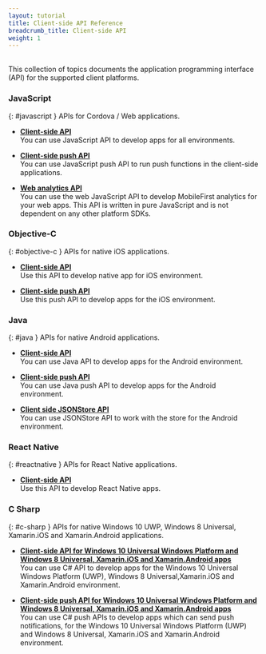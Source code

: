 ```yaml
---
layout: tutorial
title: Client-side API Reference
breadcrumb_title: Client-side API
weight: 1
---
```

<!-- NLS_CHARSET=UTF-8 -->
<br/>
This collection of topics documents the application programming interface (API) for the supported client platforms.

### JavaScript
{: #javascript }
APIs for Cordova / Web applications.

* **[Client-side API](javascript/client)**  
    You can use JavaScript API to develop apps for all environments.

* **[Client-side push API](javascript/push)**  
    You can use JavaScript push API to run push functions in the client-side applications.

* **[Web analytics API](javascript/analytics)**  
    You can use the web JavaScript API to develop MobileFirst analytics for your web apps. This API is written in pure JavaScript and is not dependent on any other platform SDKs.

### Objective-C
{: #objective-c }
APIs for native iOS applications.

* **[Client-side API](objc/client)**   
    Use this API to develop native app for iOS environment.

* **[Client-side push API](objc/push)**  
    Use this push API to develop apps for the iOS environment.

### Java
{: #java }
APIs for native Android applications.

* **[Client-side API](java/client)**  
    You can use Java API to develop apps for the Android environment.

* **[Client-side push API](java/push)**  
    You can use Java push API to develop apps for the Android environment.

* **[Client side JSONStore API](java/store)**  
    You can use JSONStore API to work with the store for the Android environment.

### React Native
{: #reactnative }
APIs for React Native applications.

* **[Client-side API](reactnative/client)**   
    Use this API to develop React Native apps.

### C Sharp
{: #c-sharp }
APIs for native Windows 10 UWP, Windows 8 Universal, Xamarin.iOS and Xamarin.Android applications.
* **[Client-side API for Windows 10 Universal Windows Platform and Windows 8 Universal, Xamarin.iOS and Xamarin.Android apps](http://public.dhe.ibm.com/software/products/en/MobileFirstPlatform/docs/v800/mfpf_csharp_win8_native_client_api.pdf)**  
    You can use C# API to develop apps for the Windows 10 Universal Windows Platform (UWP), Windows 8 Universal,Xamarin.iOS and Xamarin.Android
    environment.

* **[Client-side push API for Windows 10 Universal Windows Platform and Windows 8 Universal, Xamarin.iOS and Xamarin.Android apps](http://public.dhe.ibm.com/software/products/en/MobileFirstPlatform/docs/v800/mfpf_csharp_win8_native_client_push_api.pdf)**  
    You can use C# push APIs to develop apps which can send push notifications, for the Windows 10 Universal Windows Platform (UWP) and Windows 8 Universal, Xamarin.iOS and Xamarin.Android environment.
